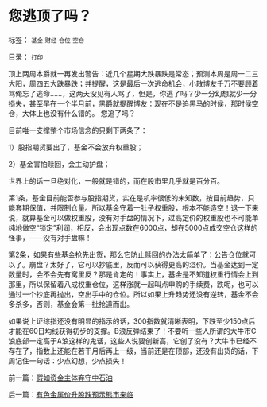 # 您逃顶了吗？

标签： `基金` `财经` `仓位` `空仓` 

目录： `打印`

顶上两周本爵就一再发出警告：近几个星期大跌暴跌是常态；预测本周是周一二三大阳，周四五大跌暴跌；并提醒，这是最后一次逃命机会，小散博友千万不要顾着骂俺忘了逃命……，这两天没见有人骂了，但是，你逃了吗？少一分幻想就少一分损失，甚至早在一个半月前，黑爵就提醒博友：现在不是追黑马的时侯，那时侯空仓，大体上也没有什么错的。
您追了吗？



目前唯一支撑整个市场信念的只剩下两条了：

1）股指期货要出了，基金不会放弃权重股；

2）基金害怕赎回，会主动护盘；



世界上的话一旦绝对化，一般就是错的，而在股市里几乎就是百分百。

第1条，基金目前能否参与股指期货，实在是机率很低的未知数，按目前趋势，只能套期保值，并限制仓量。所以基金守着一肚子权重股，根本不能造空！退一下来说，就算基金可以做权重股，没有对手盘的情况下，过高定价的权重股也不可能单纯地做空“锁定”利润，相反，会出现点数在6000点，却在5000点成交空仓这样的怪事，——没有对手盘嘛！



第2条，如果有些基金抢先出货，那么它防止赎回的办法太简单了：公告仓位就可以了。崩盘？太好了，它可以抄底里，反而可以获得更高的溢价。当基金达到一定数量时，会不会先有窝里反？那是肯定的！事实上，基金是不知道权重行情会上到那里，所以保留着八成权重仓位，这样涨就一起叫点申购的手续费，跌呢，也可以通过一个抄底再抛出，空出手中的仓位。所以如果上升趋势还没有逆转，基金不会多杀多，否则，基金会第一批抢道而出。



如果说上证综指还没有明显的指示的话，300指数就清晰表明，下跌至少150点后才能在60日均线获得初步的支撑。B浪反弹结束了！不要听一些人所谓的大牛市C浪底部一定高于A浪这样的鬼话，这些人说要创新高，它创了没有？大牛市已经不存在了，指数上还能在若干月后再上一级，当前还是在顶部，还没有出货的话，下周记住一句话：少点幻想，少点损失！













前一篇：[假如资金主体弃守中石油](../../../2007/11/2/假如资金主体弃守中石油.md)

后一篇：[有色金属价升股跌预示熊市来临](../../../2007/11/3/有色金属价升股跌预示熊市来临.md)